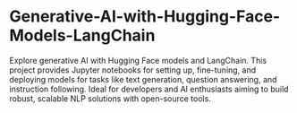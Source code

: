# Generative-AI-with-Hugging-Face-Models-LangChain
Explore generative AI with Hugging Face models and LangChain. This project provides Jupyter notebooks for setting up, fine-tuning, and deploying models for tasks like text generation, question answering, and instruction following. Ideal for developers and AI enthusiasts aiming to build robust, scalable NLP solutions with open-source tools.
